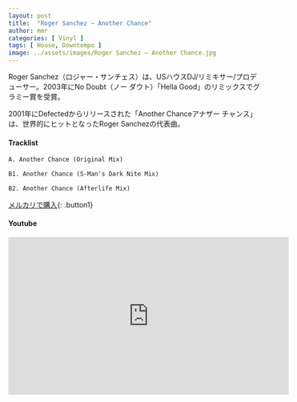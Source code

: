 ```yaml
---
layout: post
title:  "Roger Sanchez – Another Chance"
author: mmr
categories: [ Vinyl ]
tags: [ House, Downtempo ]
image: ../assets/images/Roger Sanchez – Another Chance.jpg
---
```


Roger Sanchez（ロジャー・サンチェス）は、USハウスDJ/リミキサー/プロデューサー。2003年にNo Doubt（ノー ダウト）「Hella Good」のリミックスでグラミー賞を受賞。

2001年にDefectedからリリースされた「Another Chanceアナザー チャンス」は、世界的にヒットとなったRoger Sanchezの代表曲。

#### Tracklist
```md
A. Another Chance (Original Mix)

B1. Another Chance (S-Man's Dark Nite Mix)

B2. Another Chance (Afterlife Mix)
```

[メルカリで購入](https://jp.mercari.com/item/m78518040318?afid=6142608987){: .button1}

#### Youtube
<iframe width="560" height="315" src="https://www.youtube.com/embed/Pf4fiP7SQF8?si=ex7CG-N5nJs6gqwb" title="YouTube video player" frameborder="0" allow="accelerometer; autoplay; clipboard-write; encrypted-media; gyroscope; picture-in-picture; web-share" referrerpolicy="strict-origin-when-cross-origin" allowfullscreen></iframe>